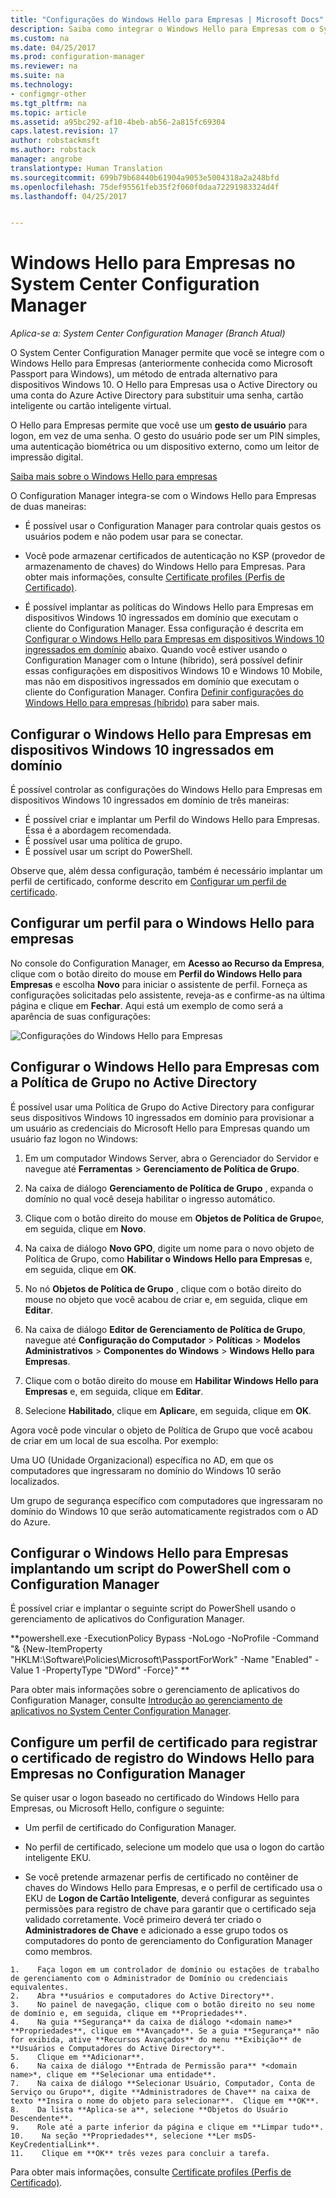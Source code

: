 ```yaml
---
title: "Configurações do Windows Hello para Empresas | Microsoft Docs"
description: Saiba como integrar o Windows Hello para Empresas com o System Center Configuration Manager.
ms.custom: na
ms.date: 04/25/2017
ms.prod: configuration-manager
ms.reviewer: na
ms.suite: na
ms.technology:
- configmgr-other
ms.tgt_pltfrm: na
ms.topic: article
ms.assetid: a95bc292-af10-4beb-ab56-2a815fc69304
caps.latest.revision: 17
author: robstackmsft
ms.author: robstack
manager: angrobe
translationtype: Human Translation
ms.sourcegitcommit: 699b79b68440b61904a9053e5004318a2a248bfd
ms.openlocfilehash: 75def95561feb35f2f060f0daa72291983324d4f
ms.lasthandoff: 04/25/2017


---
```

# <a name="windows-hello-for-business-settings-in-system-center-configuration-manager"></a>Windows Hello para Empresas no System Center Configuration Manager

*Aplica-se a: System Center Configuration Manager (Branch Atual)*

O System Center Configuration Manager permite que você se integre com o Windows Hello para Empresas (anteriormente conhecida como Microsoft Passport para Windows), um método de entrada alternativo para dispositivos Windows 10. O Hello para Empresas usa o Active Directory ou uma conta do Azure Active Directory para substituir uma senha, cartão inteligente ou cartão inteligente virtual.  

O Hello para Empresas permite que você use um **gesto de usuário** para logon, em vez de uma senha. O gesto do usuário pode ser um PIN simples, uma autenticação biométrica ou um dispositivo externo, como um leitor de impressão digital.

[Saiba mais sobre o Windows Hello para empresas](https://docs.microsoft.com/windows/access-protection/hello-for-business/hello-identity-verification)

 O Configuration Manager integra-se com o Windows Hello para Empresas de duas maneiras:  

-   É possível usar o Configuration Manager para controlar quais gestos os usuários podem e não podem usar para se conectar.  

-   Você pode armazenar certificados de autenticação no KSP (provedor de armazenamento de chaves) do Windows Hello para Empresas. Para obter mais informações, consulte [Certificate profiles (Perfis de Certificado)](introduction-to-certificate-profiles.md).  

- É possível implantar as políticas do Windows Hello para Empresas em dispositivos Windows 10 ingressados em domínio que executam o cliente do Configuration Manager. Essa configuração é descrita em [Configurar o Windows Hello para Empresas em dispositivos Windows 10 ingressados em domínio](#configure-windows-hello-for-business-on-domain-joined-windows-10-devices) abaixo. Quando você estiver usando o Configuration Manager com o Intune (híbrido), será possível definir essas configurações em dispositivos Windows 10 e Windows 10 Mobile, mas não em dispositivos ingressados em domínio que executam o cliente do Configuration Manager. Confira [Definir configurações do Windows Hello para empresas (híbrido)](../../mdm/deploy-use/windows-hello-for-business-settings.md) para saber mais.

## <a name="configure-windows-hello-for-business-on-domain-joined-windows-10-devices"></a>Configurar o Windows Hello para Empresas em dispositivos Windows 10 ingressados em domínio
É possível controlar as configurações do Windows Hello para Empresas em dispositivos Windows 10 ingressados em domínio de três maneiras:

- É possível criar e implantar um Perfil do Windows Hello para Empresas. Essa é a abordagem recomendada.
- É possível usar uma política de grupo.  
- É possível usar um script do PowerShell.

Observe que, além dessa configuração, também é necessário implantar um perfil de certificado, conforme descrito em [Configurar um perfil de certificado](#configure-a-certificate-profile).

## <a name="configure-a-windows-hello-for-business-profile"></a>Configurar um perfil para o Windows Hello para empresas  

No console do Configuration Manager, em **Acesso ao Recurso da Empresa**, clique com o botão direito do mouse em **Perfil do Windows Hello para Empresas** e escolha **Novo** para iniciar o assistente de perfil. Forneça as configurações solicitadas pelo assistente, reveja-as e confirme-as na última página e clique em **Fechar**. Aqui está um exemplo de como será a aparência de suas configurações:  

![Configurações do Windows Hello para Empresas](../media/Hello-for-Business-settings.png)

## <a name="configure-windows-hello-for-business-with-group-policy-in-active-directory"></a>Configurar o Windows Hello para Empresas com a Política de Grupo no Active Directory  

É possível usar uma Política de Grupo do Active Directory para configurar seus dispositivos Windows 10 ingressados em domínio para provisionar a um usuário as credenciais do Microsoft Hello para Empresas quando um usuário faz logon no Windows:

1.  Em um computador Windows Server, abra o Gerenciador do Servidor e navegue até **Ferramentas** > **Gerenciamento de Política de Grupo**.    

2.  Na caixa de diálogo **Gerenciamento de Política de Grupo** , expanda o domínio no qual você deseja habilitar o ingresso automático.    

3.  Clique com o botão direito do mouse em **Objetos de Política de Grupo**e, em seguida, clique em **Novo**.  

4.  Na caixa de diálogo **Novo GPO**, digite um nome para o novo objeto de Política de Grupo, como **Habilitar o Windows Hello para Empresas** e, em seguida, clique em **OK**.  

5.  No nó **Objetos de Política de Grupo** , clique com o botão direito do mouse no objeto que você acabou de criar e, em seguida, clique em **Editar**.  

6.  Na caixa de diálogo **Editor de Gerenciamento de Política de Grupo**, navegue até **Configuração do Computador** > **Políticas** > **Modelos Administrativos** > **Componentes do Windows** > **Windows Hello para Empresas**.  

7.  Clique com o botão direito do mouse em **Habilitar Windows Hello para Empresas**  e, em seguida, clique em **Editar**.   

8.  Selecione **Habilitado**, clique em **Aplicar**e, em seguida, clique em **OK**.

Agora você pode vincular o objeto de Política de Grupo que você acabou de criar em um local de sua escolha. Por exemplo:    

   Uma UO (Unidade Organizacional) específica no AD, em que os computadores que ingressaram no domínio do Windows 10 serão localizados.    

   Um grupo de segurança específico com computadores que ingressaram no domínio do Windows 10 que serão automaticamente registrados com o AD do Azure.    

## <a name="configure-windows-hello-for-business-by-deploying-a-powershell-script-with-configuration-manager"></a>Configurar o Windows Hello para Empresas implantando um script do PowerShell com o Configuration Manager    
É possível criar e implantar o seguinte script do PowerShell usando o gerenciamento de aplicativos do Configuration Manager.    

**powershell.exe -ExecutionPolicy Bypass -NoLogo -NoProfile -Command "& {New-ItemProperty "HKLM:\Software\Policies\Microsoft\PassportForWork" -Name "Enabled" -Value 1 -PropertyType "DWord" -Force}" ** 

Para obter mais informações sobre o gerenciamento de aplicativos do Configuration Manager, consulte [Introdução ao gerenciamento de aplicativos no System Center Configuration Manager](/sccm/apps/understand/introduction-to-application-management).  

## <a name="configure-a-certificate-profile-to-enroll-the-windows-hello-for-business-enrollment-certificate-in-configuration-manager"></a>Configure um perfil de certificado para registrar o certificado de registro do Windows Hello para Empresas no Configuration Manager  
 Se quiser usar o logon baseado no certificado do Windows Hello para Empresas, ou Microsoft Hello, configure o seguinte:  

-   Um perfil de certificado do Configuration Manager.  

-   No perfil de certificado, selecione um modelo que usa o logon do cartão inteligente EKU.  

-    Se você pretende armazenar perfis de certificado no contêiner de chaves do Windows Hello para Empresas, e o perfil de certificado usa o EKU de **Logon de Cartão Inteligente**, deverá configurar as seguintes permissões para registro de chave para garantir que o certificado seja validado corretamente.
Você primeiro deverá ter criado o **Administradores de Chave** e adicionado a esse grupo todos os computadores do ponto de gerenciamento do Configuration Manager como membros.

    1.    Faça logon em um controlador de domínio ou estações de trabalho de gerenciamento com o Administrador de Domínio ou credenciais equivalentes.
    2.    Abra **usuários e computadores do Active Directory**.
    3.    No painel de navegação, clique com o botão direito no seu nome de domínio e, em seguida, clique em **Propriedades**.
    4.    Na guia **Segurança** da caixa de diálogo *<domain name>* **Propriedades**, clique em **Avançado**. Se a guia **Segurança** não for exibida, ative **Recursos Avançados** do menu **Exibição** de **Usuários e Computadores do Active Directory**.
    5.    Clique em **Adicionar**.
    6.    Na caixa de diálogo **Entrada de Permissão para** *<domain name>*, clique em **Selecionar uma entidade**.
    7.    Na caixa de diálogo **Selecionar Usuário, Computador, Conta de Serviço ou Grupo**, digite **Administradores de Chave** na caixa de texto **Insira o nome do objeto para selecionar**.  Clique em **OK**.
    8.    Da lista **Aplica-se a**, selecione **Objetos do Usuário Descendente**.
    9.    Role até a parte inferior da página e clique em **Limpar tudo**.
    10.    Na seção **Propriedades**, selecione **Ler msDS-KeyCredentialLink**.
    11.    Clique em **OK** três vezes para concluir a tarefa.


 Para obter mais informações, consulte [Certificate profiles (Perfis de Certificado)](introduction-to-certificate-profiles.md).  





